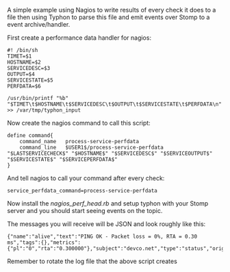A simple example using Nagios to write results of every check
it does to a file then using Typhon to parse this file and emit
events over Stomp to a event archive/handler.

First create a performance data handler for nagios:

    #! /bin/sh
    TIMET=$1
    HOSTNAME=$2
    SERVICEDESC=$3
    OUTPUT=$4
    SERVICESTATE=$5
    PERFDATA=$6

    /usr/bin/printf "%b" "$TIMET\t$HOSTNAME\t$SERVICEDESC\t$OUTPUT\t$SERVICESTATE\t$PERFDATA\n" >> /var/tmp/typhon_input

Now create the nagios command to call this script:

    define command{
        command_name   process-service-perfdata
        command_line   $USER1$/process-service-perfdata  "$LASTSERVICECHECK$" "$HOSTNAME$" "$SERVICEDESC$" "$SERVICEOUTPUT$" "$SERVICESTATE$" "$SERVICEPERFDATA$"
    }

And tell nagios to call your command after every check:

    service_perfdata_command=process-service-perfdata

Now install the _nagios\_perf\_head.rb_ and setup typhon with your
Stomp server and you should start seeing events on the topic.

The messages you will receive will be JSON and look roughly like this:

    {"name":"alive","text":"PING OK - Packet loss = 0%, RTA = 0.30 ms","tags":{},"metrics":{"pl":"0","rta":"0.300000"},"subject":"devco.net","type":"status","origin":"monitor1.xx.net","severity":0,"eventtime":1316611343}

Remember to rotate the log file that the above script creates
